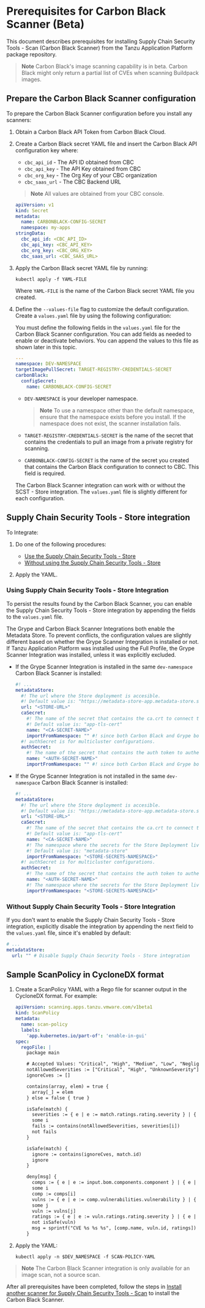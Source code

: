 # Prerequisites for Carbon Black Scanner (Beta)

This document describes prerequisites for installing Supply Chain Security Tools - Scan (Carbon Black Scanner) from the Tanzu Application Platform package repository.

>**Note** Carbon Black's image scanning capability is in beta. Carbon Black might only return
a partial list of CVEs when scanning Buildpack images.

## <a id="prerecs"></a> Prepare the Carbon Black Scanner configuration

To prepare the Carbon Black Scanner configuration before you install any scanners:

1. Obtain a Carbon Black API Token from Carbon Black Cloud.

2. Create a Carbon Black secret YAML file and insert the Carbon Black API configuration key where:

    - `cbc_api_id` - The API ID obtained from CBC
    - `cbc_api_key` - The API Key obtained from CBC
    - `cbc_org_key` - The Org Key of your CBC organization
    - `cbc_saas_url` - The CBC Backend URL

    > **Note** All values are obtained from your CBC console.

    ```yaml
    apiVersion: v1
    kind: Secret
    metadata:
      name: CARBONBLACK-CONFIG-SECRET
      namespace: my-apps
    stringData:
      cbc_api_id: <CBC_API_ID>
      cbc_api_key: <CBC_API_KEY>
      cbc_org_key: <CBC_ORG_KEY>
      cbc_saas_url: <CBC_SAAS_URL>
    ```

3. Apply the Carbon Black secret YAML file by running:

    ```console
    kubectl apply -f YAML-FILE
    ```

    Where `YAML-FILE` is the name of the Carbon Black secret YAML file you created.

4. Define the `--values-file` flag to customize the default configuration.
Create a `values.yaml` file by using the following configuration:

    You must define the following fields in the `values.yaml` file for the Carbon Black Scanner configuration.
    You can add fields as needed to enable or deactivate behaviors.
    You can append the values to this file as shown later in this topic.

    ```yaml
    ---
    namespace: DEV-NAMESPACE
    targetImagePullSecret: TARGET-REGISTRY-CREDENTIALS-SECRET
    carbonBlack:
      configSecret:
        name: CARBONBLACK-CONFIG-SECRET
    ```

     - `DEV-NAMESPACE` is your developer namespace.

       >**Note** To use a namespace other than the default namespace, ensure that the namespace exists before you install.
       If the namespace does not exist, the scanner installation fails.

     - `TARGET-REGISTRY-CREDENTIALS-SECRET` is the name of the secret that contains the credentials to pull an image from a private registry for scanning.

     - `CARBONBLACK-CONFIG-SECRET` is the name of the secret you created that contains the Carbon Black configuration to connect to CBC.
       This field is required.

    The Carbon Black Scanner integration can work with or without the SCST - Store integration.
    The `values.yaml` file is slightly different for each configuration.

## <a id="store-integration"></a> Supply Chain Security Tools - Store integration

To Integrate:

1. Do one of the following procedures:

   - [Use the Supply Chain Security Tools - Store](#with-store)
   - [Without using the Supply Chain Security Tools - Store](#without-store)

2. Apply the YAML.

### <a id="with-store"></a> Using Supply Chain Security Tools - Store Integration

To persist the results found by the Carbon Black Scanner,
  you can enable the Supply Chain Security Tools - Store integration
  by appending the fields to the `values.yaml` file.

  The Grype and Carbon Black Scanner Integrations both enable the Metadata Store.
  To prevent conflicts, the configuration values are slightly different based on whether the Grype Scanner Integration is installed or not.
  If Tanzu Application Platform was installed using the Full Profile, the Grype Scanner Integration was installed, unless it was explicitly excluded.

  * If the Grype Scanner Integration is installed in the same `dev-namespace` Carbon Black Scanner is installed:

       ```yaml
       #! ...
       metadataStore:
         #! The url where the Store deployment is accesible.
         #! Default value is: "https://metadata-store-app.metadata-store.svc.cluster.local:8443"
         url: "<STORE-URL>"
         caSecret:
           #! The name of the secret that contains the ca.crt to connect to the Store Deployment.
           #! Default value is: "app-tls-cert"
           name: "<CA-SECRET-NAME>"
           importFromNamespace: "" #! since both Carbon Black and Grype both enable store, one must leave importFromNamespace blank
         #! authSecret is for multicluster configurations.
         authSecret:
           #! The name of the secret that contains the auth token to authenticate to the Store Deployment.
           name: "<AUTH-SECRET-NAME>"
           importFromNamespace: "" #! since both Carbon Black and Grype both enable store, one must leave importFromNamespace blank
       ```

  * If the Grype Scanner Integration is not installed in the same `dev-namespace` Carbon Black Scanner is installed:

       ```yaml
       #! ...
       metadataStore:
         #! The url where the Store deployment is accesible.
         #! Default value is: "https://metadata-store-app.metadata-store.svc.cluster.local:8443"
         url: "<STORE-URL>"
         caSecret:
           #! The name of the secret that contains the ca.crt to connect to the Store Deployment.
           #! Default value is: "app-tls-cert"
           name: "<CA-SECRET-NAME>"
           #! The namespace where the secrets for the Store Deployment live.
           #! Default value is: "metadata-store"
           importFromNamespace: "<STORE-SECRETS-NAMESPACE>"
         #! authSecret is for multicluster configurations.
         authSecret:
           #! The name of the secret that contains the auth token to authenticate to the Store Deployment.
           name: "<AUTH-SECRET-NAME>"
           #! The namespace where the secrets for the Store Deployment live.
           importFromNamespace: "<STORE-SECRETS-NAMESPACE>"
       ```

### <a id="without-store"></a> Without Supply Chain Security Tools - Store Integration

If you don't want to enable the
  Supply Chain Security Tools - Store integration, explicitly disable the integration by appending
  the next field to the `values.yaml` file, since it's enabled by default:

  ```yaml
  # ...
  metadataStore:
    url: "" # Disable Supply Chain Security Tools - Store integration
  ```

## <a id="carbonblack-scan-policy"></a> Sample ScanPolicy in CycloneDX format

1. Create a ScanPolicy YAML with a Rego file for scanner output in the CycloneDX format.
    For example:

    ```yaml
    apiVersion: scanning.apps.tanzu.vmware.com/v1beta1
    kind: ScanPolicy
    metadata:
      name: scan-policy
      labels:
        'app.kubernetes.io/part-of': 'enable-in-gui'
    spec:
      regoFile: |
        package main

        # Accepted Values: "Critical", "High", "Medium", "Low", "Negligible", "UnknownSeverity"
        notAllowedSeverities := ["Critical", "High", "UnknownSeverity"]
        ignoreCves := []

        contains(array, elem) = true {
          array[_] = elem
        } else = false { true }

        isSafe(match) {
          severities := { e | e := match.ratings.rating.severity } | { e | e := match.ratings.rating[_].severity }
          some i
          fails := contains(notAllowedSeverities, severities[i])
          not fails
        }

        isSafe(match) {
          ignore := contains(ignoreCves, match.id)
          ignore
        }

        deny[msg] {
          comps := { e | e := input.bom.components.component } | { e | e := input.bom.components.component[_] }
          some i
          comp := comps[i]
          vulns := { e | e := comp.vulnerabilities.vulnerability } | { e | e := comp.vulnerabilities.vulnerability[_] }
          some j
          vuln := vulns[j]
          ratings := { e | e := vuln.ratings.rating.severity } | { e | e := vuln.ratings.rating[_].severity }
          not isSafe(vuln)
          msg = sprintf("CVE %s %s %s", [comp.name, vuln.id, ratings])
        }
    ```

1. Apply the YAML:

    ```console
    kubectl apply -n $DEV_NAMESPACE -f SCAN-POLICY-YAML
    ```

>**Note** The Carbon Black Scanner integration is only available for an image scan, not a source scan.

After all prerequisites have been completed, follow the steps in [Install another scanner for Supply Chain Security Tools - Scan](install-scanners.hbs.md) to install the Carbon Black Scanner.